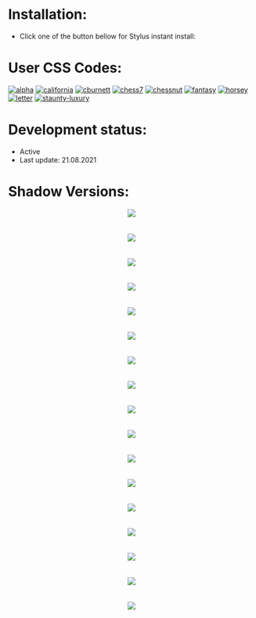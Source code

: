 # Installation:
 - Click one of the button bellow for Stylus instant install:

# User CSS Codes:
[![alpha](https://img.shields.io/badge/Instant%20install%20-%20alpha-D6D5D3.svg?style=popout&logoColor=000000&labelColor=B58863&logo=lichess)](https://raw.githubusercontent.com/MyCodeIsntWorking/Lichess.org/main/Stylus/Pieces/ShadowPieces/alpha.user.css)
[![california](https://img.shields.io/badge/Instant%20install%20-%20california-262421.svg?style=popout&logoColor=000000&labelColor=B58863&logo=lichess)](https://raw.githubusercontent.com/MyCodeIsntWorking/Lichess.org/main/Stylus/Pieces/ShadowPieces/california.user.css)
[![cburnett](https://img.shields.io/badge/Instant%20install%20-%20cburnett-D6D5D3.svg?style=popout&logoColor=000000&labelColor=B58863&logo=lichess)](https://raw.githubusercontent.com/MyCodeIsntWorking/Lichess.org/main/Stylus/Pieces/ShadowPieces/cburnett.user.css)
[![chess7](https://img.shields.io/badge/Instant%20install%20-%20chess7-262421.svg?style=popout&logoColor=000000&labelColor=B58863&logo=lichess)](https://raw.githubusercontent.com/MyCodeIsntWorking/Lichess.org/main/Stylus/Pieces/ShadowPieces/chess7.user.css)
[![chessnut](https://img.shields.io/badge/Instant%20install%20-%20chessnut-D6D5D3.svg?style=popout&logoColor=000000&labelColor=B58863&logo=lichess)](https://raw.githubusercontent.com/MyCodeIsntWorking/Lichess.org/main/Stylus/Pieces/ShadowPieces/chessnut.user.css)
[![fantasy](https://img.shields.io/badge/Instant%20install%20-%20fantasy-262421.svg?style=popout&logoColor=000000&labelColor=B58863&logo=lichess)](https://raw.githubusercontent.com/MyCodeIsntWorking/Lichess.org/main/Stylus/Pieces/ShadowPieces/fantasy.user.css)
[![horsey](https://img.shields.io/badge/Instant%20install%20-%20horsey-D6D5D3.svg?style=popout&logoColor=000000&labelColor=B58863&logo=lichess)](https://raw.githubusercontent.com/MyCodeIsntWorking/Lichess.org/main/Stylus/Pieces/ShadowPieces/horsey.user.css)
[![letter](https://img.shields.io/badge/Instant%20install%20-%20letter-262421.svg?style=popout&logoColor=000000&labelColor=B58863&logo=lichess)](https://raw.githubusercontent.com/MyCodeIsntWorking/Lichess.org/main/Stylus/Pieces/ShadowPieces/letter.user.css)
[![staunty-luxury](https://img.shields.io/badge/Instant%20install%20-%20staunty%20luxury-D6D5D3.svg?style=popout&logoColor=000000&labelColor=B58863&logo=lichess)](https://raw.githubusercontent.com/MyCodeIsntWorking/Lichess.org/main/Stylus/Pieces/ShadowPieces/staunty-luxury.user.css)

# Development status:
 - Active
 - Last update: 21.08.2021

# Shadow Versions:
<p align="center">
<image src="https://raw.githubusercontent.com/MyCodeIsntWorking/Lichess.org/main/Stylus/Pieces/ShadowPieces/screenshots/alpha.png"><br><br><br>
<image src="https://raw.githubusercontent.com/MyCodeIsntWorking/Lichess.org/main/Stylus/Pieces/ShadowPieces/screenshots/seperator.png"><br><br><br>
<image src="https://raw.githubusercontent.com/MyCodeIsntWorking/Lichess.org/main/Stylus/Pieces/ShadowPieces/screenshots/california.png"><br><br><br>
<image src="https://raw.githubusercontent.com/MyCodeIsntWorking/Lichess.org/main/Stylus/Pieces/ShadowPieces/screenshots/seperator.png"><br><br><br>
<image src="https://raw.githubusercontent.com/MyCodeIsntWorking/Lichess.org/main/Stylus/Pieces/ShadowPieces/screenshots/cburnett.png"><br><br><br>
<image src="https://raw.githubusercontent.com/MyCodeIsntWorking/Lichess.org/main/Stylus/Pieces/ShadowPieces/screenshots/seperator.png"><br><br><br>
<image src="https://raw.githubusercontent.com/MyCodeIsntWorking/Lichess.org/main/Stylus/Pieces/ShadowPieces/screenshots/chess7.png"><br><br><br>
<image src="https://raw.githubusercontent.com/MyCodeIsntWorking/Lichess.org/main/Stylus/Pieces/ShadowPieces/screenshots/seperator.png"><br><br><br>
<image src="https://raw.githubusercontent.com/MyCodeIsntWorking/Lichess.org/main/Stylus/Pieces/ShadowPieces/screenshots/chessnut.png"><br><br><br>
<image src="https://raw.githubusercontent.com/MyCodeIsntWorking/Lichess.org/main/Stylus/Pieces/ShadowPieces/screenshots/seperator.png"><br><br><br>
<image src="https://raw.githubusercontent.com/MyCodeIsntWorking/Lichess.org/main/Stylus/Pieces/ShadowPieces/screenshots/fantasy.png"><br><br><br>
<image src="https://raw.githubusercontent.com/MyCodeIsntWorking/Lichess.org/main/Stylus/Pieces/ShadowPieces/screenshots/seperator.png"><br><br><br>
<image src="https://raw.githubusercontent.com/MyCodeIsntWorking/Lichess.org/main/Stylus/Pieces/ShadowPieces/screenshots/horsey.png"><br><br><br>
<image src="https://raw.githubusercontent.com/MyCodeIsntWorking/Lichess.org/main/Stylus/Pieces/ShadowPieces/screenshots/seperator.png"><br><br><br>
<image src="https://raw.githubusercontent.com/MyCodeIsntWorking/Lichess.org/main/Stylus/Pieces/ShadowPieces/screenshots/letter.png"><br><br><br>
<image src="https://raw.githubusercontent.com/MyCodeIsntWorking/Lichess.org/main/Stylus/Pieces/ShadowPieces/screenshots/seperator.png"><br><br><br>
<image src="https://raw.githubusercontent.com/MyCodeIsntWorking/Lichess.org/main/Stylus/Pieces/ShadowPieces/screenshots/staunty-luxury.png"><br><br><br>
</p>
